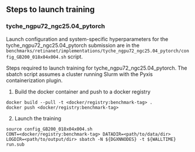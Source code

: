 ## Steps to launch training

### tyche_ngpu72_ngc25.04_pytorch

Launch configuration and system-specific hyperparameters for the
tyche_ngpu72_ngc25.04_pytorch submission are in the
`benchmarks/retinanet/implementations/tyche_ngpu72_ngc25.04_pytorch/config_GB200_018x04x004.sh` script.

Steps required to launch training for tyche_ngpu72_ngc25.04_pytorch.  The sbatch
script assumes a cluster running Slurm with the Pyxis containerization plugin.

1. Build the docker container and push to a docker registry

```
docker build --pull -t <docker/registry:benchmark-tag> .
docker push <docker/registry:benchmark-tag>
```

2. Launch the training
```
source config_GB200_018x04x004.sh
CONT=<docker/registry:benchmark-tag> DATADIR=<path/to/data/dir> LOGDIR=<path/to/output/dir> sbatch -N ${DGXNNODES} -t ${WALLTIME} run.sub
```

